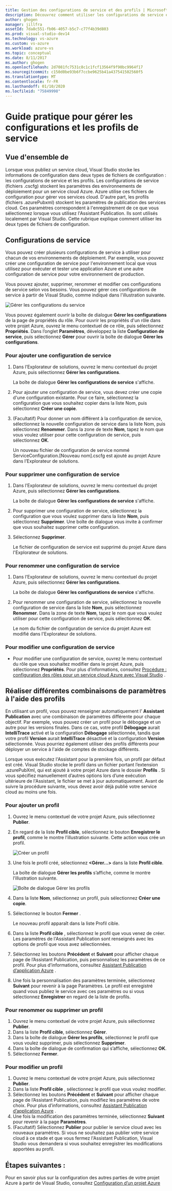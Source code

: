 ```yaml
---
title: Gestion des configurations de service et des profils | Microsoft Docs
description: Découvrez comment utiliser les configurations de service et les fichiers de configuration de profils | qui stockent les paramètres pour les environnements de déploiement et comment publier les paramètres pour les services cloud.
author: ghogen
manager: jillfra
assetId: 7da8c551-fb06-4057-b5c7-c77f4b39d803
ms.prod: visual-studio-dev14
ms.technology: vs-azure
ms.custom: vs-azure
ms.workload: azure-vs
ms.topic: conceptual
ms.date: 8/11/2017
ms.author: ghogen
ms.openlocfilehash: 2d7081fc7531c8c1c1fcf13564f9f90bc9964f17
ms.sourcegitcommit: c150d0be93b6f7ccbe9625b41a437541502560f5
ms.translationtype: MT
ms.contentlocale: fr-FR
ms.lasthandoff: 01/10/2020
ms.locfileid: "75849998"
---
```

# <a name="how-to-manage-service-configurations-and-profiles"></a>Guide pratique pour gérer les configurations et les profils de service
## <a name="overview"></a>Vue d'ensemble de
Lorsque vous publiez un service cloud, Visual Studio stocke les informations de configuration dans deux types de fichiers de configuration : les configurations de service et les profils. Les configurations de service (fichiers .cscfg) stockent les paramètres des environnements de déploiement pour un service cloud Azure. Azure utilise ces fichiers de configuration pour gérer vos services cloud. D'autre part, les profils (fichiers .azurePubxml) stockent les paramètres de publication des services cloud. Ces paramètres correspondent à l'enregistrement de ce que vous sélectionnez lorsque vous utilisez l'Assistant Publication. Ils sont utilisés localement par Visual Studio. Cette rubrique explique comment utiliser les deux types de fichiers de configuration.

## <a name="service-configurations"></a>Configurations de service
Vous pouvez créer plusieurs configurations de service à utiliser pour chacun de vos environnements de déploiement. Par exemple, vous pouvez créer une configuration de service pour l'environnement local que vous utilisez pour exécuter et tester une application Azure et une autre configuration de service pour votre environnement de production.

Vous pouvez ajouter, supprimer, renommer et modifier ces configurations de service selon vos besoins. Vous pouvez gérer ces configurations de service à partir de Visual Studio, comme indiqué dans l'illustration suivante.

![Gérer les configurations du service](./media/vs-azure-tools-service-configurations-and-profiles-how-to-manage/manage-service-config.png)

Vous pouvez également ouvrir la boîte de dialogue **Gérer les configurations** de la page de propriétés du rôle. Pour ouvrir les propriétés d'un rôle dans votre projet Azure, ouvrez le menu contextuel de ce rôle, puis sélectionnez **Propriétés**. Dans l’onglet **Paramètres**, développez la liste **Configuration de service**, puis sélectionnez **Gérer** pour ouvrir la boîte de dialogue **Gérer les configurations**.

### <a name="to-add-a-service-configuration"></a>Pour ajouter une configuration de service
1. Dans l’Explorateur de solutions, ouvrez le menu contextuel du projet Azure, puis sélectionnez **Gérer les configurations**.
   
    La boîte de dialogue **Gérer les configurations de service** s'affiche.
2. Pour ajouter une configuration de service, vous devez créer une copie d'une configuration existante. Pour ce faire, sélectionnez la configuration que vous souhaitez copier dans la liste Nom, puis sélectionnez **Créer une copie**.
3. (Facultatif) Pour donner un nom différent à la configuration de service, sélectionnez la nouvelle configuration de service dans la liste Nom, puis sélectionnez **Renommer**. Dans la zone de texte **Nom**, tapez le nom que vous voulez utiliser pour cette configuration de service, puis sélectionnez **OK**.
   
    Un nouveau fichier de configuration de service nommé ServiceConfiguration.[Nouveau nom].cscfg est ajouté au projet Azure dans l’Explorateur de solutions.

### <a name="to-delete-a-service-configuration"></a>Pour supprimer une configuration de service
1. Dans l’Explorateur de solutions, ouvrez le menu contextuel du projet Azure, puis sélectionnez **Gérer les configurations**.
   
    La boîte de dialogue **Gérer les configurations de service** s'affiche.
2. Pour supprimer une configuration de service, sélectionnez la configuration que vous voulez supprimer dans la liste **Nom**, puis sélectionnez **Supprimer**. Une boîte de dialogue vous invite à confirmer que vous souhaitez supprimer cette configuration.
3. Sélectionnez **Supprimer**.
   
     Le fichier de configuration de service est supprimé du projet Azure dans l'Explorateur de solutions.

### <a name="to-rename-a-service-configuration"></a>Pour renommer une configuration de service
1. Dans l’Explorateur de solutions, ouvrez le menu contextuel du projet Azure, puis sélectionnez **Gérer les configurations**.
   
    La boîte de dialogue **Gérer les configurations de service** s'affiche.
2. Pour renommer une configuration de service, sélectionnez la nouvelle configuration de service dans la liste **Nom**, puis sélectionnez **Renommer**. Dans la zone de texte **Nom**, tapez le nom que vous voulez utiliser pour cette configuration de service, puis sélectionnez **OK**.
   
    Le nom du fichier de configuration de service du projet Azure est modifié dans l'Explorateur de solutions.

### <a name="to-change-a-service-configuration"></a>Pour modifier une configuration de service
* Pour modifier une configuration de service, ouvrez le menu contextuel du rôle que vous souhaitez modifier dans le projet Azure, puis sélectionnez **Propriétés**. Pour plus d’informations, consultez [Procédure : configuration des rôles pour un service cloud Azure avec Visual Studio](vs-azure-tools-configure-roles-for-cloud-service.md) .

## <a name="make-different-setting-combinations-by-using-profiles"></a>Réaliser différentes combinaisons de paramètres à l'aide des profils
En utilisant un profil, vous pouvez renseigner automatiquement l’ **Assistant Publication** avec une combinaison de paramètres différente pour chaque objectif. Par exemple, vous pouvez créer un profil pour le débogage et un autre pour les versions finales. Dans ce cas, votre profil **Débogage** aurait **IntelliTrace** activé et la configuration **Débogage** sélectionnée, tandis que votre profil **Version** aurait **IntelliTrace** désactivé et la configuration **Version** sélectionnée. Vous pourriez également utiliser des profils différents pour déployer un service à l'aide de comptes de stockage différents.

Lorsque vous exécutez l'Assistant pour la première fois, un profil par défaut est créé. Visual Studio stocke le profil dans un fichier portant l’extension .azurePubXml, qui est ajouté à votre projet Azure dans le dossier **Profils** . Si vous spécifiez manuellement d’autres options lors d’une exécution ultérieure de l'Assistant, le fichier se met à jour automatiquement. Avant de suivre la procédure suivante, vous devez avoir déjà publié votre service cloud au moins une fois.

### <a name="to-add-a-profile"></a>Pour ajouter un profil
1. Ouvrez le menu contextuel de votre projet Azure, puis sélectionnez **Publier**.
2. En regard de la liste **Profil cible**, sélectionnez le bouton **Enregistrer le profil**, comme le montre l’illustration suivante. Cette action vous crée un profil.
   
    ![Créer un profil](./media/vs-azure-tools-service-configurations-and-profiles-how-to-manage/create-new-profile.png)
3. Une fois le profil créé, sélectionnez **<Gérer...>** dans la liste **Profil cible**.
   
    La boîte de dialogue **Gérer les profils** s’affiche, comme le montre l’illustration suivante.
   
    ![Boîte de dialogue Gérer les profils](./media/vs-azure-tools-service-configurations-and-profiles-how-to-manage/manage-profiles.png)
4. Dans la liste **Nom**, sélectionnez un profil, puis sélectionnez **Créer une copie**.
5. Sélectionnez le bouton **Fermer** .
   
    Le nouveau profil apparaît dans la liste Profil cible.
6. Dans la liste **Profil cible** , sélectionnez le profil que vous venez de créer. Les paramètres de l'Assistant Publication sont renseignés avec les options de profil que vous avez sélectionnées.
7. Sélectionnez les boutons **Précédent** et **Suivant** pour afficher chaque page de l’Assistant Publication, puis personnalisez les paramètres de ce profil. Pour plus d’informations, consultez [Assistant Publication d’application Azure](https://docs.microsoft.com/visualstudio/azure/vs-azure-tools-publish-azure-application-wizard?view=vs-2019) .
8. Une fois la personnalisation des paramètres terminée, sélectionnez **Suivant** pour revenir à la page Paramètres. Le profil est enregistré quand vous publiez le service avec ces paramètres ou si vous sélectionnez **Enregistrer** en regard de la liste de profils.

### <a name="to-rename-or-delete-a-profile"></a>Pour renommer ou supprimer un profil
1. Ouvrez le menu contextuel de votre projet Azure, puis sélectionnez **Publier**.
2. Dans la liste **Profil cible**, sélectionnez **Gérer**.
3. Dans la boîte de dialogue **Gérer les profils**, sélectionnez le profil que vous voulez supprimer, puis sélectionnez **Supprimer**.
4. Dans la boîte de dialogue de confirmation qui s’affiche, sélectionnez **OK**.
5. Sélectionnez **Fermer**.

### <a name="to-change-a-profile"></a>Pour modifier un profil
1. Ouvrez le menu contextuel de votre projet Azure, puis sélectionnez **Publier**.
2. Dans la liste **Profil cible** , sélectionnez le profil que vous voulez modifier.
3. Sélectionnez les boutons **Précédent** et **Suivant** pour afficher chaque page de l’Assistant Publication, puis modifiez les paramètres de votre choix. Pour plus d’informations, consultez [Assistant Publication d’application Azure](https://docs.microsoft.com/visualstudio/azure/vs-azure-tools-publish-azure-application-wizard?view=vs-2019) .
4. Une fois la modification des paramètres terminée, sélectionnez **Suivant** pour revenir à la page **Paramètres**.
5. (Facultatif) Sélectionnez **Publier** pour publier le service cloud avec les nouveaux paramètres. Si vous ne souhaitez pas publier votre service cloud à ce stade et que vous fermez l'Assistant Publication, Visual Studio vous demandera si vous souhaitez enregistrer les modifications apportées au profil.

## <a name="next-steps"></a>Étapes suivantes :
Pour en savoir plus sur la configuration des autres parties de votre projet Azure à partir de Visual Studio, consultez [Configuration d’un projet Azure](https://docs.microsoft.com/visualstudio/azure/vs-azure-tools-cloud-service-retain-a-constant-virtual-ip-address?view=vs-2019)
